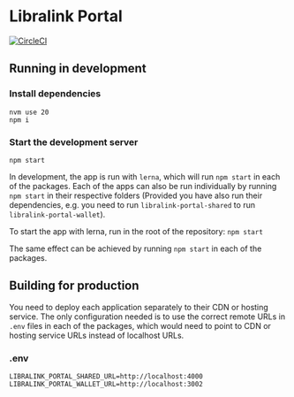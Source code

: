 # Libralink Portal

[![CircleCI](https://dl.circleci.com/status-badge/img/circleci/3mRSbP89jqQQqkK78hQhCE/9HUt8bHFahBirYdcdJbTNv/tree/main.svg?style=svg)](https://dl.circleci.com/status-badge/redirect/circleci/3mRSbP89jqQQqkK78hQhCE/9HUt8bHFahBirYdcdJbTNv/tree/main)

## Running in development
### Install dependencies

```
nvm use 20
npm i
```

### Start the development server

```
npm start
```

In development, the app is run with `lerna`, which will run `npm start` in each
of the packages. Each of the apps can also be run individually by running `npm start`
in their respective folders (Provided you have also run their dependencies, e.g. you need
to run `libralink-portal-shared` to run `libralink-portal-wallet`).

To start the app with lerna, run in the root of the repository:
`npm start`

The same effect can be achieved by running `npm start` in each of the packages.

## Building for production
You need to deploy each application separately to their CDN or hosting service. 
The only configuration needed is to use the correct remote URLs in `.env` files in each of the packages, which would need to point to CDN or hosting service URLs instead of localhost URLs.

### .env 
```
LIBRALINK_PORTAL_SHARED_URL=http://localhost:4000
LIBRALINK_PORTAL_WALLET_URL=http://localhost:3002
```
